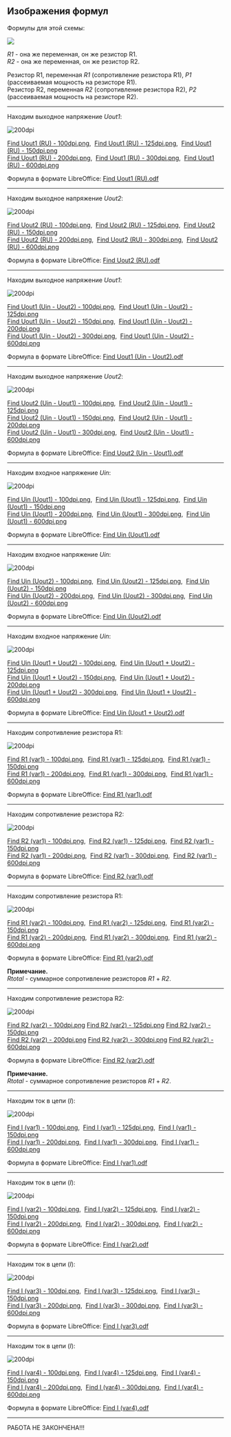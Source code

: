 ## Изображения формул

Формулы для этой схемы:

![](https://github.com/drilnet/electronics/blob/master/Divider%20by%20R1%20and%20R2%20(formulas%2C%20calculations%2C%20HTML%20%2B%20JavaScript%20calculator)/Divider%20-%20Circuit/Divider%20Circuit%20With%202%20Resistors%20(b)%20-%20200dpi.png)

<i>R1</i> - она же переменная, он же резистор R1.
<br>
<i>R2</i> - она же переменная, он же резистор R2.

Резистор R1, переменная <i>R1</i> (сопротивление резистора R1), <i>P1</i> (рассеиваемая мощность на резисторе R1).
<br>
Резистор R2, переменная <i>R2</i> (сопротивление резистора R2), <i>P2</i> (рассеиваемая мощность на резисторе R2).

<hr>

Находим выходное напряжение <i>Uout1</i>:

![](https://github.com/drilnet/electronics/blob/master/Divider%20by%20R1%20and%20R2%20(formulas%2C%20calculations%2C%20HTML%20%2B%20JavaScript%20calculator)/Divider%20-%20Formulas/Find%20Uout1%20(RU)%20-%20200dpi.png "200dpi")

[Find Uout1 (RU) - 100dpi.png](https://github.com/drilnet/electronics/blob/master/Divider%20by%20R1%20and%20R2%20(formulas%2C%20calculations%2C%20HTML%20%2B%20JavaScript%20calculator)/Divider%20-%20Formulas/Find%20Uout1%20(RU)%20-%20100dpi.png),&nbsp;
[Find Uout1 (RU) - 125dpi.png](https://github.com/drilnet/electronics/blob/master/Divider%20by%20R1%20and%20R2%20(formulas%2C%20calculations%2C%20HTML%20%2B%20JavaScript%20calculator)/Divider%20-%20Formulas/Find%20Uout1%20(RU)%20-%20125dpi.png),&nbsp;
[Find Uout1 (RU) - 150dpi.png](https://github.com/drilnet/electronics/blob/master/Divider%20by%20R1%20and%20R2%20(formulas%2C%20calculations%2C%20HTML%20%2B%20JavaScript%20calculator)/Divider%20-%20Formulas/Find%20Uout1%20(RU)%20-%20150dpi.png)
<br>
[Find Uout1 (RU) - 200dpi.png](https://github.com/drilnet/electronics/blob/master/Divider%20by%20R1%20and%20R2%20(formulas%2C%20calculations%2C%20HTML%20%2B%20JavaScript%20calculator)/Divider%20-%20Formulas/Find%20Uout1%20(RU)%20-%20200dpi.png),&nbsp;
[Find Uout1 (RU) - 300dpi.png](https://github.com/drilnet/electronics/blob/master/Divider%20by%20R1%20and%20R2%20(formulas%2C%20calculations%2C%20HTML%20%2B%20JavaScript%20calculator)/Divider%20-%20Formulas/Find%20Uout1%20(RU)%20-%20300dpi.png),&nbsp;
[Find Uout1 (RU) - 600dpi.png](https://github.com/drilnet/electronics/blob/master/Divider%20by%20R1%20and%20R2%20(formulas%2C%20calculations%2C%20HTML%20%2B%20JavaScript%20calculator)/Divider%20-%20Formulas/Find%20Uout1%20(RU)%20-%20600dpi.png)

Формула в формате LibreOffice: [Find Uout1 (RU).odf](https://github.com/drilnet/electronics/blob/master/Divider%20by%20R1%20and%20R2%20(formulas%2C%20calculations%2C%20HTML%20%2B%20JavaScript%20calculator)/Divider%20-%20Formulas/Find%20Uout1%20(RU).odf "Чтобы скачать! Правой кнопкой мыши: Сохранить ссылку как...")

<hr>

Находим выходное напряжение <i>Uout2</i>:

![](https://github.com/drilnet/electronics/blob/master/Divider%20by%20R1%20and%20R2%20(formulas%2C%20calculations%2C%20HTML%20%2B%20JavaScript%20calculator)/Divider%20-%20Formulas/Find%20Uout2%20(RU)%20-%20200dpi.png "200dpi")

[Find Uout2 (RU) - 100dpi.png](https://github.com/drilnet/electronics/blob/master/Divider%20by%20R1%20and%20R2%20(formulas%2C%20calculations%2C%20HTML%20%2B%20JavaScript%20calculator)/Divider%20-%20Formulas/Find%20Uout2%20(RU)%20-%20100dpi.png),&nbsp;
[Find Uout2 (RU) - 125dpi.png](https://github.com/drilnet/electronics/blob/master/Divider%20by%20R1%20and%20R2%20(formulas%2C%20calculations%2C%20HTML%20%2B%20JavaScript%20calculator)/Divider%20-%20Formulas/Find%20Uout2%20(RU)%20-%20125dpi.png),&nbsp;
[Find Uout2 (RU) - 150dpi.png](https://github.com/drilnet/electronics/blob/master/Divider%20by%20R1%20and%20R2%20(formulas%2C%20calculations%2C%20HTML%20%2B%20JavaScript%20calculator)/Divider%20-%20Formulas/Find%20Uout2%20(RU)%20-%20150dpi.png)
<br>
[Find Uout2 (RU) - 200dpi.png](https://github.com/drilnet/electronics/blob/master/Divider%20by%20R1%20and%20R2%20(formulas%2C%20calculations%2C%20HTML%20%2B%20JavaScript%20calculator)/Divider%20-%20Formulas/Find%20Uout2%20(RU)%20-%20200dpi.png),&nbsp;
[Find Uout2 (RU) - 300dpi.png](https://github.com/drilnet/electronics/blob/master/Divider%20by%20R1%20and%20R2%20(formulas%2C%20calculations%2C%20HTML%20%2B%20JavaScript%20calculator)/Divider%20-%20Formulas/Find%20Uout2%20(RU)%20-%20300dpi.png),&nbsp;
[Find Uout2 (RU) - 600dpi.png](https://github.com/drilnet/electronics/blob/master/Divider%20by%20R1%20and%20R2%20(formulas%2C%20calculations%2C%20HTML%20%2B%20JavaScript%20calculator)/Divider%20-%20Formulas/Find%20Uout2%20(RU)%20-%20600dpi.png)

Формула в формате LibreOffice: [Find Uout2 (RU).odf](https://github.com/drilnet/electronics/blob/master/Divider%20by%20R1%20and%20R2%20(formulas%2C%20calculations%2C%20HTML%20%2B%20JavaScript%20calculator)/Divider%20-%20Formulas/Find%20Uout2%20(RU).odf "Чтобы скачать! Правой кнопкой мыши: Сохранить ссылку как...")

<hr>

Находим выходное напряжение <i>Uout1</i>:

![](https://github.com/drilnet/electronics/blob/master/Divider%20by%20R1%20and%20R2%20(formulas%2C%20calculations%2C%20HTML%20%2B%20JavaScript%20calculator)/Divider%20-%20Formulas/Find%20Uout1%20(Uin%20-%20Uout2)%20-%20200dpi.png "200dpi")

[Find Uout1 (Uin - Uout2) - 100dpi.png](https://github.com/drilnet/electronics/blob/master/Divider%20by%20R1%20and%20R2%20(formulas%2C%20calculations%2C%20HTML%20%2B%20JavaScript%20calculator)/Divider%20-%20Formulas/Find%20Uout1%20(Uin%20-%20Uout2)%20-%20100dpi.png),&nbsp;
[Find Uout1 (Uin - Uout2) - 125dpi.png](https://github.com/drilnet/electronics/blob/master/Divider%20by%20R1%20and%20R2%20(formulas%2C%20calculations%2C%20HTML%20%2B%20JavaScript%20calculator)/Divider%20-%20Formulas/Find%20Uout1%20(Uin%20-%20Uout2)%20-%20125dpi.png)
<br>
[Find Uout1 (Uin - Uout2) - 150dpi.png](https://github.com/drilnet/electronics/blob/master/Divider%20by%20R1%20and%20R2%20(formulas%2C%20calculations%2C%20HTML%20%2B%20JavaScript%20calculator)/Divider%20-%20Formulas/Find%20Uout1%20(Uin%20-%20Uout2)%20-%20150dpi.png),&nbsp;
[Find Uout1 (Uin - Uout2) - 200dpi.png](https://github.com/drilnet/electronics/blob/master/Divider%20by%20R1%20and%20R2%20(formulas%2C%20calculations%2C%20HTML%20%2B%20JavaScript%20calculator)/Divider%20-%20Formulas/Find%20Uout1%20(Uin%20-%20Uout2)%20-%20200dpi.png)
<br>
[Find Uout1 (Uin - Uout2) - 300dpi.png](https://github.com/drilnet/electronics/blob/master/Divider%20by%20R1%20and%20R2%20(formulas%2C%20calculations%2C%20HTML%20%2B%20JavaScript%20calculator)/Divider%20-%20Formulas/Find%20Uout1%20(Uin%20-%20Uout2)%20-%20300dpi.png),&nbsp;
[Find Uout1 (Uin - Uout2) - 600dpi.png](https://github.com/drilnet/electronics/blob/master/Divider%20by%20R1%20and%20R2%20(formulas%2C%20calculations%2C%20HTML%20%2B%20JavaScript%20calculator)/Divider%20-%20Formulas/Find%20Uout1%20(Uin%20-%20Uout2)%20-%20600dpi.png)

Формула в формате LibreOffice: [Find Uout1 (Uin - Uout2).odf](https://github.com/drilnet/electronics/blob/master/Divider%20by%20R1%20and%20R2%20(formulas%2C%20calculations%2C%20HTML%20%2B%20JavaScript%20calculator)/Divider%20-%20Formulas/Find%20Uout1%20(Uin%20-%20Uout2).odf "Чтобы скачать! Правой кнопкой мыши: Сохранить ссылку как...")

<hr>

Находим выходное напряжение <i>Uout2</i>:

![](https://github.com/drilnet/electronics/blob/master/Divider%20by%20R1%20and%20R2%20(formulas%2C%20calculations%2C%20HTML%20%2B%20JavaScript%20calculator)/Divider%20-%20Formulas/Find%20Uout2%20(Uin%20-%20Uout1)%20-%20200dpi.png "200dpi")

[Find Uout2 (Uin - Uout1) - 100dpi.png](https://github.com/drilnet/electronics/blob/master/Divider%20by%20R1%20and%20R2%20(formulas%2C%20calculations%2C%20HTML%20%2B%20JavaScript%20calculator)/Divider%20-%20Formulas/Find%20Uout2%20(Uin%20-%20Uout1)%20-%20100dpi.png),&nbsp;
[Find Uout2 (Uin - Uout1) - 125dpi.png](https://github.com/drilnet/electronics/blob/master/Divider%20by%20R1%20and%20R2%20(formulas%2C%20calculations%2C%20HTML%20%2B%20JavaScript%20calculator)/Divider%20-%20Formulas/Find%20Uout2%20(Uin%20-%20Uout1)%20-%20125dpi.png)
<br>
[Find Uout2 (Uin - Uout1) - 150dpi.png](https://github.com/drilnet/electronics/blob/master/Divider%20by%20R1%20and%20R2%20(formulas%2C%20calculations%2C%20HTML%20%2B%20JavaScript%20calculator)/Divider%20-%20Formulas/Find%20Uout2%20(Uin%20-%20Uout1)%20-%20150dpi.png),&nbsp;
[Find Uout2 (Uin - Uout1) - 200dpi.png](https://github.com/drilnet/electronics/blob/master/Divider%20by%20R1%20and%20R2%20(formulas%2C%20calculations%2C%20HTML%20%2B%20JavaScript%20calculator)/Divider%20-%20Formulas/Find%20Uout2%20(Uin%20-%20Uout1)%20-%20200dpi.png)
<br>
[Find Uout2 (Uin - Uout1) - 300dpi.png](https://github.com/drilnet/electronics/blob/master/Divider%20by%20R1%20and%20R2%20(formulas%2C%20calculations%2C%20HTML%20%2B%20JavaScript%20calculator)/Divider%20-%20Formulas/Find%20Uout2%20(Uin%20-%20Uout1)%20-%20300dpi.png),&nbsp;
[Find Uout2 (Uin - Uout1) - 600dpi.png](https://github.com/drilnet/electronics/blob/master/Divider%20by%20R1%20and%20R2%20(formulas%2C%20calculations%2C%20HTML%20%2B%20JavaScript%20calculator)/Divider%20-%20Formulas/Find%20Uout2%20(Uin%20-%20Uout1)%20-%20600dpi.png)

Формула в формате LibreOffice: [Find Uout2 (Uin - Uout1).odf](https://github.com/drilnet/electronics/blob/master/Divider%20by%20R1%20and%20R2%20(formulas%2C%20calculations%2C%20HTML%20%2B%20JavaScript%20calculator)/Divider%20-%20Formulas/Find%20Uout2%20(Uin%20-%20Uout1).odf "Чтобы скачать! Правой кнопкой мыши: Сохранить ссылку как...")

<hr>

Находим входное напряжение <i>Uin</i>:

![](https://github.com/drilnet/electronics/blob/master/Divider%20by%20R1%20and%20R2%20(formulas%2C%20calculations%2C%20HTML%20%2B%20JavaScript%20calculator)/Divider%20-%20Formulas/Find%20Uin%20(Uout1)%20-%20200dpi.png "200dpi")

[Find Uin (Uout1) - 100dpi.png](https://github.com/drilnet/electronics/blob/master/Divider%20by%20R1%20and%20R2%20(formulas%2C%20calculations%2C%20HTML%20%2B%20JavaScript%20calculator)/Divider%20-%20Formulas/Find%20Uin%20(Uout1)%20-%20100dpi.png),&nbsp;
[Find Uin (Uout1) - 125dpi.png](https://github.com/drilnet/electronics/blob/master/Divider%20by%20R1%20and%20R2%20(formulas%2C%20calculations%2C%20HTML%20%2B%20JavaScript%20calculator)/Divider%20-%20Formulas/Find%20Uin%20(Uout1)%20-%20125dpi.png),&nbsp;
[Find Uin (Uout1) - 150dpi.png](https://github.com/drilnet/electronics/blob/master/Divider%20by%20R1%20and%20R2%20(formulas%2C%20calculations%2C%20HTML%20%2B%20JavaScript%20calculator)/Divider%20-%20Formulas/Find%20Uin%20(Uout1)%20-%20150dpi.png)
<br>
[Find Uin (Uout1) - 200dpi.png](https://github.com/drilnet/electronics/blob/master/Divider%20by%20R1%20and%20R2%20(formulas%2C%20calculations%2C%20HTML%20%2B%20JavaScript%20calculator)/Divider%20-%20Formulas/Find%20Uin%20(Uout1)%20-%20200dpi.png),&nbsp;
[Find Uin (Uout1) - 300dpi.png](https://github.com/drilnet/electronics/blob/master/Divider%20by%20R1%20and%20R2%20(formulas%2C%20calculations%2C%20HTML%20%2B%20JavaScript%20calculator)/Divider%20-%20Formulas/Find%20Uin%20(Uout1)%20-%20300dpi.png),&nbsp;
[Find Uin (Uout1) - 600dpi.png](https://github.com/drilnet/electronics/blob/master/Divider%20by%20R1%20and%20R2%20(formulas%2C%20calculations%2C%20HTML%20%2B%20JavaScript%20calculator)/Divider%20-%20Formulas/Find%20Uin%20(Uout1)%20-%20600dpi.png)

Формула в формате LibreOffice: [Find Uin (Uout1).odf](https://github.com/drilnet/electronics/blob/master/Divider%20by%20R1%20and%20R2%20(formulas%2C%20calculations%2C%20HTML%20%2B%20JavaScript%20calculator)/Divider%20-%20Formulas/Find%20Uin%20(Uout1).odf "Чтобы скачать! Правой кнопкой мыши: Сохранить ссылку как...")

<hr>

Находим входное напряжение <i>Uin</i>:

![](https://github.com/drilnet/electronics/blob/master/Divider%20by%20R1%20and%20R2%20(formulas%2C%20calculations%2C%20HTML%20%2B%20JavaScript%20calculator)/Divider%20-%20Formulas/Find%20Uin%20(Uout2)%20-%20200dpi.png "200dpi")

[Find Uin (Uout2) - 100dpi.png](https://github.com/drilnet/electronics/blob/master/Divider%20by%20R1%20and%20R2%20(formulas%2C%20calculations%2C%20HTML%20%2B%20JavaScript%20calculator)/Divider%20-%20Formulas/Find%20Uin%20(Uout2)%20-%20100dpi.png),&nbsp;
[Find Uin (Uout2) - 125dpi.png](https://github.com/drilnet/electronics/blob/master/Divider%20by%20R1%20and%20R2%20(formulas%2C%20calculations%2C%20HTML%20%2B%20JavaScript%20calculator)/Divider%20-%20Formulas/Find%20Uin%20(Uout2)%20-%20125dpi.png),&nbsp;
[Find Uin (Uout2) - 150dpi.png](https://github.com/drilnet/electronics/blob/master/Divider%20by%20R1%20and%20R2%20(formulas%2C%20calculations%2C%20HTML%20%2B%20JavaScript%20calculator)/Divider%20-%20Formulas/Find%20Uin%20(Uout2)%20-%20150dpi.png)
<br>
[Find Uin (Uout2) - 200dpi.png](https://github.com/drilnet/electronics/blob/master/Divider%20by%20R1%20and%20R2%20(formulas%2C%20calculations%2C%20HTML%20%2B%20JavaScript%20calculator)/Divider%20-%20Formulas/Find%20Uin%20(Uout2)%20-%20200dpi.png),&nbsp;
[Find Uin (Uout2) - 300dpi.png](https://github.com/drilnet/electronics/blob/master/Divider%20by%20R1%20and%20R2%20(formulas%2C%20calculations%2C%20HTML%20%2B%20JavaScript%20calculator)/Divider%20-%20Formulas/Find%20Uin%20(Uout2)%20-%20300dpi.png),&nbsp;
[Find Uin (Uout2) - 600dpi.png](https://github.com/drilnet/electronics/blob/master/Divider%20by%20R1%20and%20R2%20(formulas%2C%20calculations%2C%20HTML%20%2B%20JavaScript%20calculator)/Divider%20-%20Formulas/Find%20Uin%20(Uout2)%20-%20600dpi.png)

Формула в формате LibreOffice: [Find Uin (Uout2).odf](https://github.com/drilnet/electronics/blob/master/Divider%20by%20R1%20and%20R2%20(formulas%2C%20calculations%2C%20HTML%20%2B%20JavaScript%20calculator)/Divider%20-%20Formulas/Find%20Uin%20(Uout2).odf "Чтобы скачать! Правой кнопкой мыши: Сохранить ссылку как...")

<hr>

Находим входное напряжение <i>Uin</i>:

![](https://github.com/drilnet/electronics/blob/master/Divider%20by%20R1%20and%20R2%20(formulas%2C%20calculations%2C%20HTML%20%2B%20JavaScript%20calculator)/Divider%20-%20Formulas/Find%20Uin%20(Uout1%20%2B%20Uout2)%20-%20200dpi.png "200dpi")

[Find Uin (Uout1 + Uout2) - 100dpi.png](https://github.com/drilnet/electronics/blob/master/Divider%20by%20R1%20and%20R2%20(formulas%2C%20calculations%2C%20HTML%20%2B%20JavaScript%20calculator)/Divider%20-%20Formulas/Find%20Uin%20(Uout1%20%2B%20Uout2)%20-%20100dpi.png),&nbsp;
[Find Uin (Uout1 + Uout2) - 125dpi.png](https://github.com/drilnet/electronics/blob/master/Divider%20by%20R1%20and%20R2%20(formulas%2C%20calculations%2C%20HTML%20%2B%20JavaScript%20calculator)/Divider%20-%20Formulas/Find%20Uin%20(Uout1%20%2B%20Uout2)%20-%20125dpi.png)
<br>
[Find Uin (Uout1 + Uout2) - 150dpi.png](https://github.com/drilnet/electronics/blob/master/Divider%20by%20R1%20and%20R2%20(formulas%2C%20calculations%2C%20HTML%20%2B%20JavaScript%20calculator)/Divider%20-%20Formulas/Find%20Uin%20(Uout1%20%2B%20Uout2)%20-%20150dpi.png),&nbsp;
[Find Uin (Uout1 + Uout2) - 200dpi.png](https://github.com/drilnet/electronics/blob/master/Divider%20by%20R1%20and%20R2%20(formulas%2C%20calculations%2C%20HTML%20%2B%20JavaScript%20calculator)/Divider%20-%20Formulas/Find%20Uin%20(Uout1%20%2B%20Uout2)%20-%20200dpi.png)
<br>
[Find Uin (Uout1 + Uout2) - 300dpi.png](https://github.com/drilnet/electronics/blob/master/Divider%20by%20R1%20and%20R2%20(formulas%2C%20calculations%2C%20HTML%20%2B%20JavaScript%20calculator)/Divider%20-%20Formulas/Find%20Uin%20(Uout1%20%2B%20Uout2)%20-%20300dpi.png),&nbsp;
[Find Uin (Uout1 + Uout2) - 600dpi.png](https://github.com/drilnet/electronics/blob/master/Divider%20by%20R1%20and%20R2%20(formulas%2C%20calculations%2C%20HTML%20%2B%20JavaScript%20calculator)/Divider%20-%20Formulas/Find%20Uin%20(Uout1%20%2B%20Uout2)%20-%20600dpi.png)

Формула в формате LibreOffice: [Find Uin (Uout1 + Uout2).odf](https://github.com/drilnet/electronics/blob/master/Divider%20by%20R1%20and%20R2%20(formulas%2C%20calculations%2C%20HTML%20%2B%20JavaScript%20calculator)/Divider%20-%20Formulas/Find%20Uin%20(Uout1%20%2B%20Uout2).odf "Чтобы скачать! Правой кнопкой мыши: Сохранить ссылку как...")

<hr>

Находим сопротивление резистора R1:

![](https://github.com/drilnet/electronics/blob/master/Divider%20by%20R1%20and%20R2%20(formulas%2C%20calculations%2C%20HTML%20%2B%20JavaScript%20calculator)/Divider%20-%20Formulas/Find%20R1%20(var1)%20-%20200dpi.png "200dpi")

[Find R1 (var1) - 100dpi.png](https://github.com/drilnet/electronics/blob/master/Divider%20by%20R1%20and%20R2%20(formulas%2C%20calculations%2C%20HTML%20%2B%20JavaScript%20calculator)/Divider%20-%20Formulas/Find%20R1%20(var1)%20-%20100dpi.png),&nbsp;
[Find R1 (var1) - 125dpi.png](https://github.com/drilnet/electronics/blob/master/Divider%20by%20R1%20and%20R2%20(formulas%2C%20calculations%2C%20HTML%20%2B%20JavaScript%20calculator)/Divider%20-%20Formulas/Find%20R1%20(var1)%20-%20125dpi.png),&nbsp;
[Find R1 (var1) - 150dpi.png](https://github.com/drilnet/electronics/blob/master/Divider%20by%20R1%20and%20R2%20(formulas%2C%20calculations%2C%20HTML%20%2B%20JavaScript%20calculator)/Divider%20-%20Formulas/Find%20R1%20(var1)%20-%20150dpi.png)
<br>
[Find R1 (var1) - 200dpi.png](https://github.com/drilnet/electronics/blob/master/Divider%20by%20R1%20and%20R2%20(formulas%2C%20calculations%2C%20HTML%20%2B%20JavaScript%20calculator)/Divider%20-%20Formulas/Find%20R1%20(var1)%20-%20200dpi.png),&nbsp;
[Find R1 (var1) - 300dpi.png](https://github.com/drilnet/electronics/blob/master/Divider%20by%20R1%20and%20R2%20(formulas%2C%20calculations%2C%20HTML%20%2B%20JavaScript%20calculator)/Divider%20-%20Formulas/Find%20R1%20(var1)%20-%20300dpi.png),&nbsp;
[Find R1 (var1) - 600dpi.png](https://github.com/drilnet/electronics/blob/master/Divider%20by%20R1%20and%20R2%20(formulas%2C%20calculations%2C%20HTML%20%2B%20JavaScript%20calculator)/Divider%20-%20Formulas/Find%20R1%20(var1)%20-%20600dpi.png)

Формула в формате LibreOffice: [Find R1 (var1).odf](https://github.com/drilnet/electronics/blob/master/Divider%20by%20R1%20and%20R2%20(formulas%2C%20calculations%2C%20HTML%20%2B%20JavaScript%20calculator)/Divider%20-%20Formulas/Find%20R1%20(var1).odf "Чтобы скачать! Правой кнопкой мыши: Сохранить ссылку как...")

<hr>

Находим сопротивление резистора R2:

![](https://github.com/drilnet/electronics/blob/master/Divider%20by%20R1%20and%20R2%20(formulas%2C%20calculations%2C%20HTML%20%2B%20JavaScript%20calculator)/Divider%20-%20Formulas/Find%20R2%20(var1)%20-%20200dpi.png "200dpi")

[Find R2 (var1) - 100dpi.png](https://github.com/drilnet/electronics/blob/master/Divider%20by%20R1%20and%20R2%20(formulas%2C%20calculations%2C%20HTML%20%2B%20JavaScript%20calculator)/Divider%20-%20Formulas/Find%20R2%20(var1)%20-%20100dpi.png),&nbsp;
[Find R2 (var1) - 125dpi.png](https://github.com/drilnet/electronics/blob/master/Divider%20by%20R1%20and%20R2%20(formulas%2C%20calculations%2C%20HTML%20%2B%20JavaScript%20calculator)/Divider%20-%20Formulas/Find%20R2%20(var1)%20-%20125dpi.png),&nbsp;
[Find R2 (var1) - 150dpi.png](https://github.com/drilnet/electronics/blob/master/Divider%20by%20R1%20and%20R2%20(formulas%2C%20calculations%2C%20HTML%20%2B%20JavaScript%20calculator)/Divider%20-%20Formulas/Find%20R2%20(var1)%20-%20150dpi.png)
<br>
[Find R2 (var1) - 200dpi.png](https://github.com/drilnet/electronics/blob/master/Divider%20by%20R1%20and%20R2%20(formulas%2C%20calculations%2C%20HTML%20%2B%20JavaScript%20calculator)/Divider%20-%20Formulas/Find%20R2%20(var1)%20-%20200dpi.png),&nbsp;
[Find R2 (var1) - 300dpi.png](https://github.com/drilnet/electronics/blob/master/Divider%20by%20R1%20and%20R2%20(formulas%2C%20calculations%2C%20HTML%20%2B%20JavaScript%20calculator)/Divider%20-%20Formulas/Find%20R2%20(var1)%20-%20300dpi.png),&nbsp;
[Find R2 (var1) - 600dpi.png](https://github.com/drilnet/electronics/blob/master/Divider%20by%20R1%20and%20R2%20(formulas%2C%20calculations%2C%20HTML%20%2B%20JavaScript%20calculator)/Divider%20-%20Formulas/Find%20R2%20(var1)%20-%20600dpi.png)

Формула в формате LibreOffice: [Find R2 (var1).odf](https://github.com/drilnet/electronics/blob/master/Divider%20by%20R1%20and%20R2%20(formulas%2C%20calculations%2C%20HTML%20%2B%20JavaScript%20calculator)/Divider%20-%20Formulas/Find%20R2%20(var1).odf "Чтобы скачать! Правой кнопкой мыши: Сохранить ссылку как...")

<hr>

Находим сопротивление резистора R1:

![](https://github.com/drilnet/electronics/blob/master/Divider%20by%20R1%20and%20R2%20(formulas%2C%20calculations%2C%20HTML%20%2B%20JavaScript%20calculator)/Divider%20-%20Formulas/Find%20R1%20(var2)%20-%20200dpi.png "200dpi")

[Find R1 (var2) - 100dpi.png](https://github.com/drilnet/electronics/blob/master/Divider%20by%20R1%20and%20R2%20(formulas%2C%20calculations%2C%20HTML%20%2B%20JavaScript%20calculator)/Divider%20-%20Formulas/Find%20R1%20(var2)%20-%20100dpi.png),&nbsp;
[Find R1 (var2) - 125dpi.png](https://github.com/drilnet/electronics/blob/master/Divider%20by%20R1%20and%20R2%20(formulas%2C%20calculations%2C%20HTML%20%2B%20JavaScript%20calculator)/Divider%20-%20Formulas/Find%20R1%20(var2)%20-%20125dpi.png),&nbsp;
[Find R1 (var2) - 150dpi.png](https://github.com/drilnet/electronics/blob/master/Divider%20by%20R1%20and%20R2%20(formulas%2C%20calculations%2C%20HTML%20%2B%20JavaScript%20calculator)/Divider%20-%20Formulas/Find%20R1%20(var2)%20-%20150dpi.png)
<br>
[Find R1 (var2) - 200dpi.png](https://github.com/drilnet/electronics/blob/master/Divider%20by%20R1%20and%20R2%20(formulas%2C%20calculations%2C%20HTML%20%2B%20JavaScript%20calculator)/Divider%20-%20Formulas/Find%20R1%20(var2)%20-%20200dpi.png),&nbsp;
[Find R1 (var2) - 300dpi.png](https://github.com/drilnet/electronics/blob/master/Divider%20by%20R1%20and%20R2%20(formulas%2C%20calculations%2C%20HTML%20%2B%20JavaScript%20calculator)/Divider%20-%20Formulas/Find%20R1%20(var2)%20-%20300dpi.png),&nbsp;
[Find R1 (var2) - 600dpi.png](https://github.com/drilnet/electronics/blob/master/Divider%20by%20R1%20and%20R2%20(formulas%2C%20calculations%2C%20HTML%20%2B%20JavaScript%20calculator)/Divider%20-%20Formulas/Find%20R1%20(var2)%20-%20600dpi.png)

Формула в формате LibreOffice: [Find R1 (var2).odf](https://github.com/drilnet/electronics/blob/master/Divider%20by%20R1%20and%20R2%20(formulas%2C%20calculations%2C%20HTML%20%2B%20JavaScript%20calculator)/Divider%20-%20Formulas/Find%20R1%20(var2).odf "Чтобы скачать! Правой кнопкой мыши: Сохранить ссылку как...")

**Примечание.**
<br>
<i>Rtotal</i> - суммарное сопротивление резисторов <i>R1</i> + <i>R2</i>.

<hr>

Находим сопротивление резистора R2:

![](https://github.com/drilnet/electronics/blob/master/Divider%20by%20R1%20and%20R2%20(formulas%2C%20calculations%2C%20HTML%20%2B%20JavaScript%20calculator)/Divider%20-%20Formulas/Find%20R2%20(var2)%20-%20200dpi.png "200dpi")

[Find R2 (var2) - 100dpi.png](https://github.com/drilnet/electronics/blob/master/Divider%20by%20R1%20and%20R2%20(formulas%2C%20calculations%2C%20HTML%20%2B%20JavaScript%20calculator)/Divider%20-%20Formulas/Find%20R2%20(var2)%20-%20100dpi.png)
[Find R2 (var2) - 125dpi.png](https://github.com/drilnet/electronics/blob/master/Divider%20by%20R1%20and%20R2%20(formulas%2C%20calculations%2C%20HTML%20%2B%20JavaScript%20calculator)/Divider%20-%20Formulas/Find%20R2%20(var2)%20-%20125dpi.png)
[Find R2 (var2) - 150dpi.png](https://github.com/drilnet/electronics/blob/master/Divider%20by%20R1%20and%20R2%20(formulas%2C%20calculations%2C%20HTML%20%2B%20JavaScript%20calculator)/Divider%20-%20Formulas/Find%20R2%20(var2)%20-%20150dpi.png)
<br>
[Find R2 (var2) - 200dpi.png](https://github.com/drilnet/electronics/blob/master/Divider%20by%20R1%20and%20R2%20(formulas%2C%20calculations%2C%20HTML%20%2B%20JavaScript%20calculator)/Divider%20-%20Formulas/Find%20R2%20(var2)%20-%20200dpi.png)
[Find R2 (var2) - 300dpi.png](https://github.com/drilnet/electronics/blob/master/Divider%20by%20R1%20and%20R2%20(formulas%2C%20calculations%2C%20HTML%20%2B%20JavaScript%20calculator)/Divider%20-%20Formulas/Find%20R2%20(var2)%20-%20300dpi.png)
[Find R2 (var2) - 600dpi.png](https://github.com/drilnet/electronics/blob/master/Divider%20by%20R1%20and%20R2%20(formulas%2C%20calculations%2C%20HTML%20%2B%20JavaScript%20calculator)/Divider%20-%20Formulas/Find%20R2%20(var2)%20-%20600dpi.png)

Формула в формате LibreOffice: [Find R2 (var2).odf](https://github.com/drilnet/electronics/blob/master/Divider%20by%20R1%20and%20R2%20(formulas%2C%20calculations%2C%20HTML%20%2B%20JavaScript%20calculator)/Divider%20-%20Formulas/Find%20R2%20(var2).odf "Чтобы скачать! Правой кнопкой мыши: Сохранить ссылку как...")

**Примечание.**
<br>
<i>Rtotal</i> - суммарное сопротивление резисторов <i>R1</i> + <i>R2</i>.

<hr>

Находим ток в цепи (<i>I</i>):

![](https://github.com/drilnet/electronics/blob/master/Divider%20by%20R1%20and%20R2%20(formulas%2C%20calculations%2C%20HTML%20%2B%20JavaScript%20calculator)/Divider%20-%20Formulas/Find%20I%20(var1)%20-%20200dpi.png "200dpi")

[Find I (var1) - 100dpi.png](https://github.com/drilnet/electronics/blob/master/Divider%20by%20R1%20and%20R2%20(formulas%2C%20calculations%2C%20HTML%20%2B%20JavaScript%20calculator)/Divider%20-%20Formulas/Find%20I%20(var1)%20-%20100dpi.png),&nbsp;
[Find I (var1) - 125dpi.png](https://github.com/drilnet/electronics/blob/master/Divider%20by%20R1%20and%20R2%20(formulas%2C%20calculations%2C%20HTML%20%2B%20JavaScript%20calculator)/Divider%20-%20Formulas/Find%20I%20(var1)%20-%20125dpi.png),&nbsp;
[Find I (var1) - 150dpi.png](https://github.com/drilnet/electronics/blob/master/Divider%20by%20R1%20and%20R2%20(formulas%2C%20calculations%2C%20HTML%20%2B%20JavaScript%20calculator)/Divider%20-%20Formulas/Find%20I%20(var1)%20-%20150dpi.png)
<br>
[Find I (var1) - 200dpi.png](https://github.com/drilnet/electronics/blob/master/Divider%20by%20R1%20and%20R2%20(formulas%2C%20calculations%2C%20HTML%20%2B%20JavaScript%20calculator)/Divider%20-%20Formulas/Find%20I%20(var1)%20-%20200dpi.png),&nbsp;
[Find I (var1) - 300dpi.png](https://github.com/drilnet/electronics/blob/master/Divider%20by%20R1%20and%20R2%20(formulas%2C%20calculations%2C%20HTML%20%2B%20JavaScript%20calculator)/Divider%20-%20Formulas/Find%20I%20(var1)%20-%20300dpi.png),&nbsp;
[Find I (var1) - 600dpi.png](https://github.com/drilnet/electronics/blob/master/Divider%20by%20R1%20and%20R2%20(formulas%2C%20calculations%2C%20HTML%20%2B%20JavaScript%20calculator)/Divider%20-%20Formulas/Find%20I%20(var1)%20-%20600dpi.png)

Формула в формате LibreOffice: [Find I (var1).odf](https://github.com/drilnet/electronics/blob/master/Divider%20by%20R1%20and%20R2%20(formulas%2C%20calculations%2C%20HTML%20%2B%20JavaScript%20calculator)/Divider%20-%20Formulas/Find%20I%20(var1).odf "Чтобы скачать! Правой кнопкой мыши: Сохранить ссылку как...")

<hr>

Находим ток в цепи (<i>I</i>):

![](https://github.com/drilnet/electronics/blob/master/Divider%20by%20R1%20and%20R2%20(formulas%2C%20calculations%2C%20HTML%20%2B%20JavaScript%20calculator)/Divider%20-%20Formulas/Find%20I%20(var2)%20-%20200dpi.png "200dpi")

[Find I (var2) - 100dpi.png](https://github.com/drilnet/electronics/blob/master/Divider%20by%20R1%20and%20R2%20(formulas%2C%20calculations%2C%20HTML%20%2B%20JavaScript%20calculator)/Divider%20-%20Formulas/Find%20I%20(var2)%20-%20100dpi.png),&nbsp;
[Find I (var2) - 125dpi.png](https://github.com/drilnet/electronics/blob/master/Divider%20by%20R1%20and%20R2%20(formulas%2C%20calculations%2C%20HTML%20%2B%20JavaScript%20calculator)/Divider%20-%20Formulas/Find%20I%20(var2)%20-%20125dpi.png),&nbsp;
[Find I (var2) - 150dpi.png](https://github.com/drilnet/electronics/blob/master/Divider%20by%20R1%20and%20R2%20(formulas%2C%20calculations%2C%20HTML%20%2B%20JavaScript%20calculator)/Divider%20-%20Formulas/Find%20I%20(var2)%20-%20150dpi.png)
<br>
[Find I (var2) - 200dpi.png](https://github.com/drilnet/electronics/blob/master/Divider%20by%20R1%20and%20R2%20(formulas%2C%20calculations%2C%20HTML%20%2B%20JavaScript%20calculator)/Divider%20-%20Formulas/Find%20I%20(var2)%20-%20200dpi.png),&nbsp;
[Find I (var2) - 300dpi.png](https://github.com/drilnet/electronics/blob/master/Divider%20by%20R1%20and%20R2%20(formulas%2C%20calculations%2C%20HTML%20%2B%20JavaScript%20calculator)/Divider%20-%20Formulas/Find%20I%20(var2)%20-%20300dpi.png),&nbsp;
[Find I (var2) - 600dpi.png](https://github.com/drilnet/electronics/blob/master/Divider%20by%20R1%20and%20R2%20(formulas%2C%20calculations%2C%20HTML%20%2B%20JavaScript%20calculator)/Divider%20-%20Formulas/Find%20I%20(var2)%20-%20600dpi.png)

Формула в формате LibreOffice: [Find I (var2).odf](https://github.com/drilnet/electronics/blob/master/Divider%20by%20R1%20and%20R2%20(formulas%2C%20calculations%2C%20HTML%20%2B%20JavaScript%20calculator)/Divider%20-%20Formulas/Find%20I%20(var2).odf "Чтобы скачать! Правой кнопкой мыши: Сохранить ссылку как...")

<hr>

Находим ток в цепи (<i>I</i>):

![](https://github.com/drilnet/electronics/blob/master/Divider%20by%20R1%20and%20R2%20(formulas%2C%20calculations%2C%20HTML%20%2B%20JavaScript%20calculator)/Divider%20-%20Formulas/Find%20I%20(var3)%20-%20200dpi.png "200dpi")

[Find I (var3) - 100dpi.png](https://github.com/drilnet/electronics/blob/master/Divider%20by%20R1%20and%20R2%20(formulas%2C%20calculations%2C%20HTML%20%2B%20JavaScript%20calculator)/Divider%20-%20Formulas/Find%20I%20(var3)%20-%20100dpi.png),&nbsp;
[Find I (var3) - 125dpi.png](https://github.com/drilnet/electronics/blob/master/Divider%20by%20R1%20and%20R2%20(formulas%2C%20calculations%2C%20HTML%20%2B%20JavaScript%20calculator)/Divider%20-%20Formulas/Find%20I%20(var3)%20-%20125dpi.png),&nbsp;
[Find I (var3) - 150dpi.png](https://github.com/drilnet/electronics/blob/master/Divider%20by%20R1%20and%20R2%20(formulas%2C%20calculations%2C%20HTML%20%2B%20JavaScript%20calculator)/Divider%20-%20Formulas/Find%20I%20(var3)%20-%20150dpi.png)
<br>
[Find I (var3) - 200dpi.png](https://github.com/drilnet/electronics/blob/master/Divider%20by%20R1%20and%20R2%20(formulas%2C%20calculations%2C%20HTML%20%2B%20JavaScript%20calculator)/Divider%20-%20Formulas/Find%20I%20(var3)%20-%20200dpi.png),&nbsp;
[Find I (var3) - 300dpi.png](https://github.com/drilnet/electronics/blob/master/Divider%20by%20R1%20and%20R2%20(formulas%2C%20calculations%2C%20HTML%20%2B%20JavaScript%20calculator)/Divider%20-%20Formulas/Find%20I%20(var3)%20-%20300dpi.png),&nbsp;
[Find I (var3) - 600dpi.png](https://github.com/drilnet/electronics/blob/master/Divider%20by%20R1%20and%20R2%20(formulas%2C%20calculations%2C%20HTML%20%2B%20JavaScript%20calculator)/Divider%20-%20Formulas/Find%20I%20(var3)%20-%20600dpi.png)

Формула в формате LibreOffice: [Find I (var3).odf](https://github.com/drilnet/electronics/blob/master/Divider%20by%20R1%20and%20R2%20(formulas%2C%20calculations%2C%20HTML%20%2B%20JavaScript%20calculator)/Divider%20-%20Formulas/Find%20I%20(var3).odf "Чтобы скачать! Правой кнопкой мыши: Сохранить ссылку как...")

<hr>

Находим ток в цепи (<i>I</i>):

![](https://github.com/drilnet/electronics/blob/master/Divider%20by%20R1%20and%20R2%20(formulas%2C%20calculations%2C%20HTML%20%2B%20JavaScript%20calculator)/Divider%20-%20Formulas/Find%20I%20(var4)%20-%20200dpi.png "200dpi")

[Find I (var4) - 100dpi.png](https://github.com/drilnet/electronics/blob/master/Divider%20by%20R1%20and%20R2%20(formulas%2C%20calculations%2C%20HTML%20%2B%20JavaScript%20calculator)/Divider%20-%20Formulas/Find%20I%20(var4)%20-%20100dpi.png),&nbsp;
[Find I (var4) - 125dpi.png](https://github.com/drilnet/electronics/blob/master/Divider%20by%20R1%20and%20R2%20(formulas%2C%20calculations%2C%20HTML%20%2B%20JavaScript%20calculator)/Divider%20-%20Formulas/Find%20I%20(var4)%20-%20125dpi.png),&nbsp;
[Find I (var4) - 150dpi.png](https://github.com/drilnet/electronics/blob/master/Divider%20by%20R1%20and%20R2%20(formulas%2C%20calculations%2C%20HTML%20%2B%20JavaScript%20calculator)/Divider%20-%20Formulas/Find%20I%20(var4)%20-%20150dpi.png)
<br>
[Find I (var4) - 200dpi.png](https://github.com/drilnet/electronics/blob/master/Divider%20by%20R1%20and%20R2%20(formulas%2C%20calculations%2C%20HTML%20%2B%20JavaScript%20calculator)/Divider%20-%20Formulas/Find%20I%20(var4)%20-%20200dpi.png),&nbsp;
[Find I (var4) - 300dpi.png](https://github.com/drilnet/electronics/blob/master/Divider%20by%20R1%20and%20R2%20(formulas%2C%20calculations%2C%20HTML%20%2B%20JavaScript%20calculator)/Divider%20-%20Formulas/Find%20I%20(var4)%20-%20300dpi.png),&nbsp;
[Find I (var4) - 600dpi.png](https://github.com/drilnet/electronics/blob/master/Divider%20by%20R1%20and%20R2%20(formulas%2C%20calculations%2C%20HTML%20%2B%20JavaScript%20calculator)/Divider%20-%20Formulas/Find%20I%20(var4)%20-%20600dpi.png)

Формула в формате LibreOffice: [Find I (var4).odf](https://github.com/drilnet/electronics/blob/master/Divider%20by%20R1%20and%20R2%20(formulas%2C%20calculations%2C%20HTML%20%2B%20JavaScript%20calculator)/Divider%20-%20Formulas/Find%20I%20(var4).odf "Чтобы скачать! Правой кнопкой мыши: Сохранить ссылку как...")

<hr>

РАБОТА НЕ ЗАКОНЧЕНА!!!

